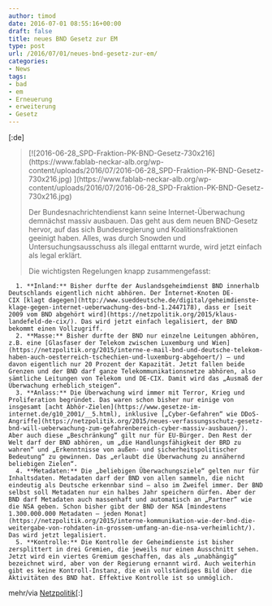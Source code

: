 ```yaml
---
author: timod
date: 2016-07-01 08:55:16+00:00
draft: false
title: neues BND Gesetz zur EM
type: post
url: /2016/07/01/neues-bnd-gesetz-zur-em/
categories:
- News
tags:
- bad
- em
- Erneuerung
- erweiterung
- Gesetz
---
```


[:de]

<blockquote>[![2016-06-28_SPD-Fraktion-PK-BND-Gesetz-730x216](https://www.fablab-neckar-alb.org/wp-content/uploads/2016/07/2016-06-28_SPD-Fraktion-PK-BND-Gesetz-730x216.jpg)
](https://www.fablab-neckar-alb.org/wp-content/uploads/2016/07/2016-06-28_SPD-Fraktion-PK-BND-Gesetz-730x216.jpg)

Der Bundesnachrichtendienst kann seine Internet-Überwachung demnächst massiv ausbauen. Das geht aus dem neuen BND-Gesetz hervor, auf das sich Bundesregierung und Koalitionsfraktionen geeinigt haben. Alles, was durch Snowden und Untersuchungsausschuss als illegal enttarnt wurde, wird jetzt einfach als legal erklärt.

Die wichtigsten Regelungen knapp zusammengefasst:</blockquote>





 	  1. **Inland:** Bisher durfte der Auslandsgeheimdienst BND innerhalb Deutschlands eigentlich nicht abhören. Der Internet-Knoten DE-CIX [klagt dagegen](http://www.sueddeutsche.de/digital/geheimdienste-klage-gegen-internet-ueberwachung-des-bnd-1.2447178), dass er [seit 2009 vom BND abgehört wird](https://netzpolitik.org/2015/klaus-landefeld-de-cix/). Das wird jetzt einfach legalisiert, der BND bekommt einen Vollzugriff.
 	  2. **Masse:** Bisher durfte der BND nur einzelne Leitungen abhören, z.B. eine [Glasfaser der Telekom zwischen Luxemburg und Wien](https://netzpolitik.org/2015/interne-e-mail-bnd-und-deutsche-telekom-haben-auch-oesterreich-tschechien-und-luxemburg-abgehoert/) – und davon eigentlich nur 20 Prozent der Kapazität. Jetzt fallen beide Grenzen und der BND darf ganze Telekommunikationsnetze abhören, also sämtliche Leitungen von Telekom und DE-CIX. Damit wird das „Ausmaß der Überwachung erheblich steigen“.
 	  3. **Anlass:** Die Überwachung wird immer mit Terror, Krieg und Proliferation begründet. Das waren schon bisher nur einige von insgesamt [acht Abhör-Zielen](https://www.gesetze-im-internet.de/g10_2001/__5.html), inklusive [„Cyber-Gefahren“ wie DDoS-Angriffe](https://netzpolitik.org/2015/neues-verfassungsschutz-gesetz-bnd-will-ueberwachung-zum-gefahrenbereich-cyber-massiv-ausbauen/). Aber auch diese „Beschränkung“ gilt nur für EU-Bürger. Den Rest der Welt darf der BND abhören, um „die Handlungsfähigkeit der BRD zu wahren“ und „Erkenntnisse von außen- und sicherheitspolitischer Bedeutung“ zu gewinnen. Das „erlaubt die Überwachung zu annähernd beliebigen Zielen“.
 	  4. **Metadaten:** Die „beliebigen Überwachungsziele“ gelten nur für Inhaltsdaten. Metadaten darf der BND von allen sammeln, die nicht eindeutig als Deutsche erkennbar sind – also im Zweifel immer. Der BND selbst soll Metadaten nur ein halbes Jahr speichern dürfen. Aber der BND darf Metadaten auch massenhaft und automatisch an „Partner“ wie die NSA geben. Schon bisher gibt der BND der NSA [mindestens 1.300.000.000 Metadaten – jeden Monat](https://netzpolitik.org/2015/interne-kommunikation-wie-der-bnd-die-weitergabe-von-rohdaten-in-grossem-umfang-an-die-nsa-verheimlicht/). Das wird jetzt legalisiert.
 	  5. **Kontrolle:** Die Kontrolle der Geheimdienste ist bisher zersplittert in drei Gremien, die jeweils nur einen Ausschnitt sehen. Jetzt wird ein viertes Gremium geschaffen, das als „unabhängig“ bezeichnet wird, aber von der Regierung ernannt wird. Auch weiterhin gibt es keine Kontroll-Instanz, die ein vollständiges Bild über die Aktivitäten des BND hat. Effektive Kontrolle ist so unmöglich.

mehr/via [Netzpolitik](https://netzpolitik.org/2016/das-neue-bnd-gesetz-alles-was-der-bnd-macht-wird-einfach-legalisiert-und-sogar-noch-ausgeweitet/)[:]
